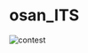 # osan_ITS

![contest](https://github.com/user-attachments/assets/512f44b2-3957-48d1-b82d-997553741e5b)
